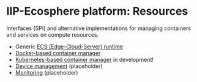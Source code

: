 # IIP-Ecosphere platform: Resources

Interfaces (SPI) and alternative implementations for managing containers and services on compute resources.

* Generic [ECS (Edge-Cloud-Server) runtime](https://github.com/iip-ecosphere/platform/tree/main/platform/resources/ecsRuntime/README.md)
* [Docker-based container manager](https://github.com/iip-ecosphere/platform/tree/main/platform/resources/ecsRuntime.docker/README.md)
* [Kubernetes-based container manager](https://github.com/iip-ecosphere/platform/tree/main/platform/resources/ecsRuntime.kubernetes/README.md) in development!
* [Device management](https://github.com/iip-ecosphere/platform/tree/main/platform/resources/deviceMgt/README.md) (placeholder)
* [Monitoring](https://github.com/iip-ecosphere/platform/tree/main/platform/resources/monitoring/README.md) (placeholder)
